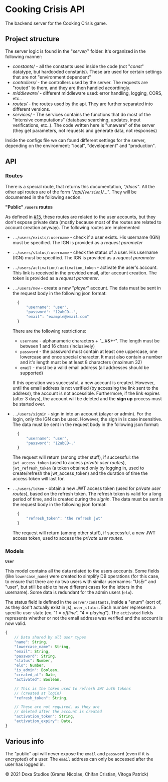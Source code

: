 # Cooking Crisis API

The backend server for the Cooking Crisis game.

## Project structure

The server logic is found in the "_server/_" folder. It's organized in the following manner:

- _constants/_ - all the constants used inside the code (not "_const_" datatype, but hardcoded constants). These are used for certain settings that are not "environment dependent"
- _controllers/_ - the controllers used by the server. The requests are "routed" to them, and they are then handled accordingly.
- _middleware/_ - different middleware used: error handling, logging, CORS, etc..
- _routes/_ - the routes used by the api. They are further separated into different versions.
- _services/_ -  The services contains the functions that do most of the "intensive computations" (database searching, updates, input verifications, etc..). The code written here is "unaware" of the server (they get parameters, not requests and generate data, not responses)

Inside the configs file we can found different settings for the server, depending on the environment: "local", "development" and "production".

## API

### Routes

There is a special route, that returns this documentation, _"/docs"_. All the other api routes are of the form _"/api/{`version`}/..."_. They will be documented in the following section.

**"Public" `/users` routes**

As defined in [#15](https://github.com/gramanicu/cooking-crisis-api/issues/15), these routes are related to the user accounts, but they don't expose private data (mostly because most of the routes are related to account creation anyway). The following routes are implemented

- `../users/exists/:username` - check if a user exists. His username (IGN) must be specified. The IGN is provided as a _request parameter_
- `../users/status/:username` - check the status of a user. His username (IGN) must be specified. The IGN is provided as a _request parameter_
- `../users/activation/:activation_token` - activate the user's account. This link is received in the provided email, after account creation. The token is provided as a _request parameter_.
- `../users/new` - create a new "_player_" account. The data must be sent in the request body in the following json format:

  ```js
    {
        "username": "user",
        "password": "12abCD-.",
        "email": "example@email.com"
    }
  ```

  There are the following restrictions:
  - `username` - alphanumeric characters + "_.#&+-". The length must be between 1 and 16 chars (inclusively)
  - `password` - the password must contain at least one uppercase, one lowercase and once special character. It must also contain a number and it's length must be at least 8 characters (maximum 32)
  - `email` - must be a valid email address (all addresses should be supported)
  
  If this operation was successful, a new account is created. However, until the email address is not verified (by accessing the link sent to the address), the account is not accessible. Furthermore, if the link expires (after 3 days), the account will be deleted and the **sign up** process must be started over.

- `../users/signin` - sign in into an account (player or admin). For the login, only the IGN can be used. However, the sign in is case insensitive. The data must be sent in the request body in the following json format:

  ```js
    {
        "username": "user",
        "password": "12abCD-."
    }
  ```

  The request will return (among other stuff), if successful: the `jwt_access_token` (used to access _private user routes_), `jwt_refresh_token` (a token obtained only by logging in, used to create/refresh the jwt_access_token) and the duration of time the access token will last for.

- `../users/token` - obtain a new JWT access token (used for _private user routes_), based on the refresh token. The refresh token is valid for a long period of time, and is created during the _signin_. The data must be sent in the request body in the following json format:

  ```js
    {
        "refresh_token": "the refresh jwt"
    }
  ```

  The request will return (among other stuff), if successful, a new JWT access token, used to access the _private user routes_.

### Models

**`User`**

This model contains all the data related to the users accounts. Some fields (like `lowercase_name`) were created to simplify DB operations (for this case, to ensure that there are no two users with similar usernames: "UsEr" and "user", but still be able to have different cases for the letters in the username). Some data is redundant for the admin users (`elo`).

The status field is defined in the `server/constants`, inside a "enum" (sort of, as they don't actually exist in js), `user_status`. Each number represents a specific user state (ex. "1 = _offline_", "4 = _playing_"). The `activated` fields represents whether or not the email address was verified and the account is now valid.

```js
{
    // Data shared by all user types
    "name": String,
    "lowercase_name": String,
    "email": String,
    "password": String,
    "status": Number,
    "elo": Number,
    "is_admin": Boolean,
    "created_at": Date,
    "activated": Boolean,

    // This is the token used to refresh JWT auth tokens
    // (created at login)
    "refresh_token": String,

    // These are not required, as they are 
    // deleted after the account is created
    "activation_token": String,
    "activation_expiry": Date,
}
```

<!-- This heading can be renamed / documentation in it relocated/reorganized -->
## Various info

The "public" api will never expose the `email` and `password` (even if it is encrypted) of a user. The `email` address can only be accessed after the user has logged in.

© 2021 Doxa Studios (Grama Nicolae, Chifan Cristian, Vitoga Patrick)
